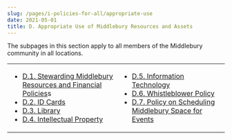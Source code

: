 ```yaml
---
slug: /pages/i-policies-for-all/appropriate-use
date: 2021-05-01
title: D. Appropriate Use of Middlebury Resources and Assets
---
```

The subpages in this section apply to all members of the Middlebury community in all locations.

<table>

<tbody>

<tr valign="top">

<td>

* [D.1. Stewarding Middlebury Resources and Financial Policies](/pages/i-policies-for-all/appropriate-use/steward-resources)s
* [D.2. ID Cards](/pages/i-policies-for-all/appropriate-use/id-cards)
* [D.3. Library](/pages/i-policies-for-all/appropriate-use/library-resources)
* [D.4. Intellectual Property](/pages/i-policies-for-all/appropriate-use/intell-property)

</td>

<td>

* [D.5. Information Technology](/pages/i-policies-for-all/appropriate-use/info-tech)
* [D.6. Whistleblower Policy](/pages/i-policies-for-all/appropriate-use/d-6-whistleblower-policy)
* [D.7. Policy on Scheduling Middlebury Space for Events](/pages/i-policies-for-all/appropriate-use/d-7-policy-on-scheduling-middlebury-space-for-events)

</td>

</tr>

</tbody>

</table>